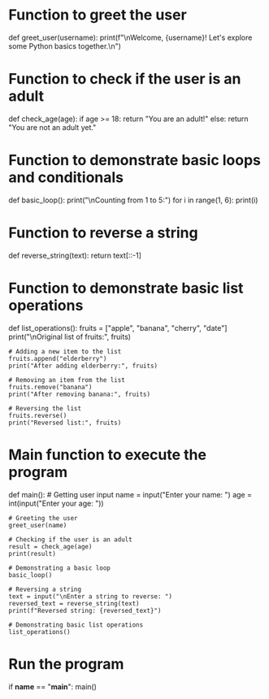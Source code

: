 # Function to greet the user
def greet_user(username):
    print(f"\nWelcome, {username}! Let's explore some Python basics together.\n")

# Function to check if the user is an adult
def check_age(age):
    if age >= 18:
        return "You are an adult!"
    else:
        return "You are not an adult yet."

# Function to demonstrate basic loops and conditionals
def basic_loop():
    print("\nCounting from 1 to 5:")
    for i in range(1, 6):
        print(i)

# Function to reverse a string
def reverse_string(text):
    return text[::-1]

# Function to demonstrate basic list operations
def list_operations():
    fruits = ["apple", "banana", "cherry", "date"]
    print("\nOriginal list of fruits:", fruits)

    # Adding a new item to the list
    fruits.append("elderberry")
    print("After adding elderberry:", fruits)

    # Removing an item from the list
    fruits.remove("banana")
    print("After removing banana:", fruits)

    # Reversing the list
    fruits.reverse()
    print("Reversed list:", fruits)

# Main function to execute the program
def main():
    # Getting user input
    name = input("Enter your name: ")
    age = int(input("Enter your age: "))

    # Greeting the user
    greet_user(name)

    # Checking if the user is an adult
    result = check_age(age)
    print(result)

    # Demonstrating a basic loop
    basic_loop()

    # Reversing a string
    text = input("\nEnter a string to reverse: ")
    reversed_text = reverse_string(text)
    print(f"Reversed string: {reversed_text}")

    # Demonstrating basic list operations
    list_operations()

# Run the program
if __name__ == "__main__":
    main()
